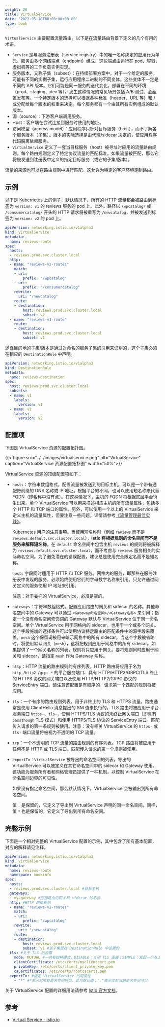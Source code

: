 ```yaml
---
weight: 20
title: VirtualService
date: '2022-05-18T00:00:00+08:00'
type: book
---
```


`VirtualService` 主要配置流量路由。以下是在流量路由背景下定义的几个有用的术语。

- `Service` 是与服务注册表（service registry）中的唯一名称绑定的应用行为单元。服务由多个网络端点（endpoint）组成，这些端点由运行在 pod、容器、虚拟机等的工作负载实例实现。
- 服务版本，又称子集（subset）：在持续部署方案中，对于一个给定的服务，可能有不同的实例子集，运行应用程序二进制的不同变体。这些变体不一定是不同的 API 版本。它们可能是同一服务的迭代变化，部署在不同的环境（prod、staging、dev 等）。发生这种情况的常见场景包括 A/B 测试、金丝雀发布等。一个特定版本的选择可以根据各种标准（header、URL 等）和 / 或分配给每个版本的权重来决定。每个服务都有一个由其所有实例组成的默认版本。
- 源（source）：下游客户端调用服务。
- Host：客户端在尝试连接到服务时使用的地址。
- 访问模型（access model）：应用程序只针对目标服务（host），而不了解各个服务版本（子集）。版本的实际选择是由代理/sidecar 决定的，使应用程序代码脱离依赖服务。
- `VirtualService` 定义了一套当目标服务（host）被寻址时应用的流量路由规则。每个路由规则定义了特定协议流量的匹配标准。如果流量被匹配，那么它将被发送到注册表中定义的指定目标服务（或它的子集/版本）。

流量的来源也可以在路由规则中进行匹配。这允许为特定的客户环境定制路由。

## 示例

以下是 Kubernetes 上的例子，默认情况下，所有的 HTTP 流量都会被路由到标签为 `version: v1` 的 reviews 服务的 pod 上。此外，路径以 `/wpcatalog/` 或 `/consumercatalog/` 开头的 HTTP 请求将被重写为 `/newcatalog`，并被发送到标签为 `version: v2` 的 pod 上。

```yaml
apiVersion: networking.istio.io/v1alpha3
kind: VirtualService
metadata:
  name: reviews-route
spec:
  hosts:
  - reviews.prod.svc.cluster.local
  http:
  - name: "reviews-v2-routes"
    match:
    - uri:
        prefix: "/wpcatalog"
    - uri:
        prefix: "/consumercatalog"
    rewrite:
      uri: "/newcatalog"
    route:
    - destination:
        host: reviews.prod.svc.cluster.local
        subset: v2
  - name: "reviews-v1-route"
    route:
    - destination:
        host: reviews.prod.svc.cluster.local
        subset: v1
```

途径目的地的子集/版本是通过对命名的服务子集的引用来识别的，这个子集必须在相应的 `DestinationRule` 中声明。

```yaml
apiVersion: networking.istio.io/v1alpha3
kind: DestinationRule
metadata:
  name: reviews-destination
spec:
  host: reviews.prod.svc.cluster.local
  subsets:
  - name: v1
    labels:
      version: v1
  - name: v2
    labels:
      version: v2
```

## 配置项

下图是 VirtualService 资源的配置拓扑图。

{{< figure src="../../images/virtualservice.png" alt="VirtualService"  caption="VirtualService 资源配置拓扑图" width="50%">}}

VirtualService 资源的顶级配置项如下：

- `hosts`：字符串数组格式。配置流量被发送到的目标主机。可以是一个带有通配符前缀的 DNS 名称或 IP 地址。根据平台的不同，也可以使用短名称来代替 FQDN（即名称中没有点）。在这种情况下，主机的 FQDN 将根据底层平台衍生出来。单个 VirtualService 可以用来描述相应主机的所有流量属性，包括多个 HTTP 和 TCP 端口的属性。另外，可以使用一个以上的 VirtualService 来定义主机的流量属性，但要注意一些问题。详情请参考[《流量管理最佳实践》](https://istio.io/latest/docs/ops/best-practices/traffic-management/)。

  Kubernetes 用户的注意事项。当使用短名称时（例如 `reviews` 而不是 `reviews.default.svc.cluster.local`），**Istio 将根据规则的命名空间而不是服务来解释短名称**。在 `default` 命名空间中包含主机 `reviews` 的规则将被解释为 `reviews.default.svc.cluster.local`，而不考虑与 `reviews` 服务相关的实际命名空间。为了避免潜在的错误配置，建议总是使用完全限定名而不是短名称。

  `hosts` 字段同时适用于 HTTP 和 TCP 服务。网格内的服务，即那些在服务注册表中发现的服务，必须始终使用它们的字母数字名称来引用。只允许通过网关定义的服务使用 IP 地址来引用。

  注意：对于委托的 VirtualService，必须是空的。

- `gateways`：字符串数组格式。配置应用路由的网关和 sidecar 的名称。其他命名空间中的 Gateway 可以通过 `<Gateway命名空间>/<Gateway名称>` 来引用；指定一个没有命名空间修饰词的 Gateway 默认与 VirtualService 位于同一命名空间。单个 VirtualService 用于网格内的 sidecar，也用于一个或多个网关。这个字段施加的选择条件可以使用协议特定路由的匹配条件中的源字段来覆盖。`mesh` 这个保留词被用来暗示网格中的所有 sidecar。当这个字段被省略时，将使用默认网关（`mesh`），这将把规则应用于网格中的所有 sidecar。如果提供了一个网关名称的列表，规则将只应用于网关。要将规则同时应用于网关和 sidecar，请指定 `mesh` 作为 Gateway 名称。

- `http`：HTTP 流量的路由规则的有序列表。HTTP 路由将应用于名为 `http-`/`http2-`/`grpc-*` 的平台服务端口、具有 HTTP/HTTP2/GRPC/TLS 终止的 HTTPS 协议的网关端口以及使用 HTTP/HTTP2/GRPC 协议的 ServiceEntry 端口。请注意该配置是有顺序的，请求第一个匹配的规则将被应用。

- `tls`：一个有序的路由规则列表，用于非终止的 TLS 和 HTTPS 流量。路由通常是使用 ClientHello 消息提出的 SNI 值来执行的。TLS 路由将被应用于平台服务端口 `https-`、`tls-`，使用 HTTPS/TLS 协议的未终止网关端口（即具有 `passthough` TLS 模式）和使用 HTTPS/TLS 协议的 ServiceEntry 端口。匹配传入请求的第一条规则被使用。注意：没有相关 VirtualService 的 `https-` 或 `tls-` 端口流量将被视为不透明的 TCP 流量。

- `tcp`：一个不透明的 TCP 流量的路由规则的有序列表。TCP 路由将被应用于任何不是 HTTP 或 TLS 端口。匹配传入请求的第一个规则被使用。

- `exportTo`：`VirtualService` 被导出的命名空间的列表。导出的 VirtualService 可以被定义在其它命名空间中的 sidecar 和 Gateway 使用。该功能为服务所有者和网格管理员提供了一种机制，以控制 VirtualService 在命名空间边界的可见性。

  如果没有指定命名空间，那么默认情况下，VirtualService 会被输出到所有命名空间。

  值 `.` 是保留的，它定义了导出到 VirtualService 声明的同一命名空间。同样，值 `*` 也是保留的，它定义了导出到所有命名空间。

## 完整示例

下面是一个相对完整的 VirtualService 配置的示例，其中包含了所有基本配置，对应的解释请见注释。

```yaml
apiVersion: networking.istio.io/v1alpha3
kind: VirtualService
metadata:
  name: reviews-route
  namespace: bookinfo
spec:
  hosts:
  - reviews.prod.svc.cluster.local #目标主机
  gateways:
  - my-gateway #应用路由的网关和 sidecar 的名称
  http: #HTTP 路由规则
  - name: "reviews-v2-routes"
    match:
    - uri:
        prefix: "/wpcatalog"
    rewrite:
      uri: "/newcatalog"
    route:
    - destination:
        host: reviews.prod.svc.cluster.local
        subset: v1 #该子集是在 DestinationRule 中设置的
  tls: #关于 TLS 的设置
    mode: MUTUAL #一共有四种模式，DISABLE：关闭 TLS 连接；SIMPLE：发起一个与上游端点的 TLS 连接；MUTUAL：手动配置证书，通过出示客户端证书进行认证，使用双向的 TLS 确保与上游的连接；ISTIO_MUTUAL：该模式使用 Istio 自动生成的证书进行 mTLS 认证。
    clientCertificate: /etc/certs/myclientcert.pem
    privateKey: /etc/certs/client_private_key.pem
    caCertificates: /etc/certs/rootcacerts.pem
  exportTo: #指定 VirtualService 的可见性
    - "*" #*表示对所有命名空间可见，此为默认值；"."表示仅对当前命名空间可见
```

关于 VirtualService 配置的详细用法请参考 [Istio 官方文档](https://istio.io/latest/docs/reference/config/networking/virtual-service/)。

## 参考

- [Virtual Service - istio.io](https://istio.io/latest/docs/reference/config/networking/virtual-service/)